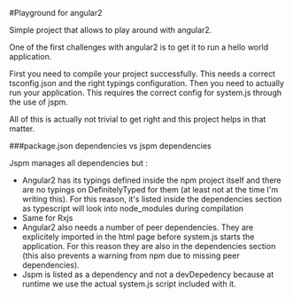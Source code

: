 #Playground for angular2

Simple project that allows to play around with angular2.

One of the first challenges with angular2 is to get it to run a hello world application.

First you need to compile your project successfully. This needs a correct tsconfig.json and the right typings configuration.
Then you need to actually run your application. This requires the correct config for system.js through the use of jspm.

All of this is actually not trivial to get right and this project helps in that matter.


###package.json dependencies vs jspm dependencies

Jspm manages all dependencies but :

- Angular2 has its typings defined inside the npm project itself and there are no typings on DefinitelyTyped for them (at least not at the time I'm writing this).
For this reason, it's listed inside the dependencies section as typescript will look into node_modules during compilation
- Same for Rxjs
- Angular2 also needs a number of peer dependencies. They are explicitely imported in the html page before system.js starts the application.
For this reason they are also in the dependencies section (this also prevents a warning from npm due to missing peer dependencies).
- Jspm is listed as a dependency and not a devDepedency because at runtime we use the actual system.js script included with it.